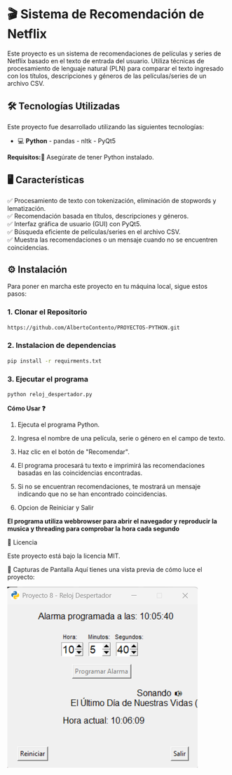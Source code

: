 # 🎬 Sistema de Recomendación de Netflix

Este proyecto es un sistema de recomendaciones de películas y series de Netflix basado en el texto de entrada del usuario. Utiliza técnicas de procesamiento de lenguaje natural (PLN) para comparar el texto ingresado con los títulos, descripciones y géneros de las películas/series de un archivo CSV.

## 🛠️ Tecnologías Utilizadas
Este proyecto fue desarrollado utilizando las siguientes tecnologías:

- 💻 **Python** - pandas - nltk - PyQt5

**Requisitos:📑**
Asegúrate de tener Python instalado.

## 🖥️ Características

✅ Procesamiento de texto con tokenización, eliminación de stopwords y lematización.  
✅ Recomendación basada en títulos, descripciones y géneros.  
✅ Interfaz gráfica de usuario (GUI) con PyQt5.  
✅ Búsqueda eficiente de películas/series en el archivo CSV.  
✅ Muestra las recomendaciones o un mensaje cuando no se encuentren coincidencias.

## ⚙️ Instalación
Para poner en marcha este proyecto en tu máquina local, sigue estos pasos:

### 1. Clonar el Repositorio

```bash
https://github.com/AlbertoContento/PROYECTOS-PYTHON.git
```
### 2. Instalacion de dependencias
```bash
pip install -r requirments.txt
```
### 3. Ejecutar el programa
```bash
python reloj_despertador.py
```

**Cómo Usar ❓**

1.  Ejecuta el programa Python.

2.  Ingresa el nombre de una película, serie o género en el campo de texto.

3.  Haz clic en el botón de "Recomendar".

3.  El programa procesará tu texto e imprimirá las recomendaciones basadas en las coincidencias encontradas.

4.  Si no se encuentran recomendaciones, te mostrará un mensaje indicando que no se han encontrado coincidencias.

5.  Opcion de Reiniciar y Salir

**El programa utiliza webbrowser para abrir el navegador y reproducir la musica y threading para comprobar la hora cada segundo**

📄 Licencia

Este proyecto está bajo la licencia MIT.

🎨 Capturas de Pantalla
Aquí tienes una vista previa de cómo luce el proyecto:

![Pantalla Principal](https://github.com/AlbertoContento/PROYECTOS-PYTHON/blob/main/PROYECTO08%20-%20Reloj%20Despertador/assets/Captura_de_pantalla.png)
